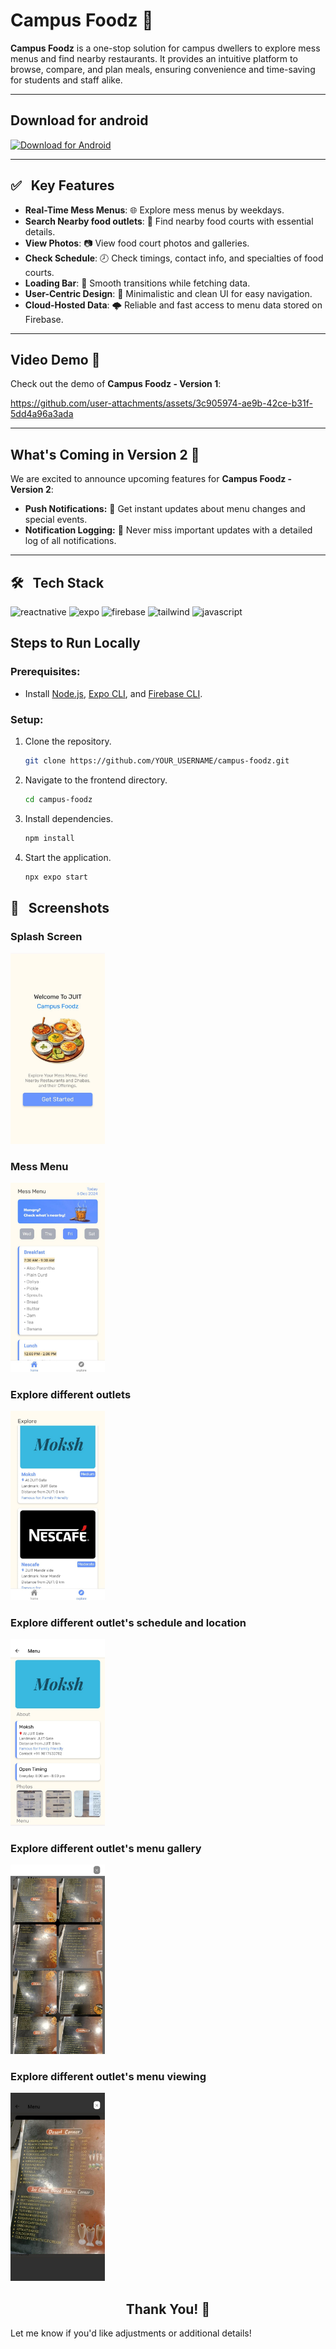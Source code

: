 # Campus Foodz 🍴

**Campus Foodz** is a one-stop solution for campus dwellers to explore mess menus and find nearby restaurants. It provides an intuitive platform to browse, compare, and plan meals, ensuring convenience and time-saving for students and staff alike.

---
## Download for android
<a href="https://github.com/042Vidhi/Campus-Foodz/releases/download/v1.0/CampusFoodzV1.apk" target="_blank">
  <img src="https://img.shields.io/badge/Download-Android-green?style=for-the-badge&logo=android&logoColor=white" alt="Download for Android">
</a>

---

## <span>✅<span/>&nbsp;&nbsp; Key Features  
- **Real-Time Mess Menus**: 🌐 Explore mess menus by weekdays.    
- **Search Nearby food outlets**: 📍 Find nearby food courts with essential details.    
- **View Photos**: 📷 View food court photos and galleries.  
- **Check Schedule**: 🕗 Check timings, contact info, and specialties of food courts.   
- **Loading Bar**: 🔁 Smooth transitions while fetching data.  
- **User-Centric Design**: 🎨 Minimalistic and clean UI for easy navigation.  
- **Cloud-Hosted Data**: 🌩️ Reliable and fast access to menu data stored on Firebase.  

---

## Video Demo 🎥  
Check out the demo of **Campus Foodz - Version 1**:  

https://github.com/user-attachments/assets/3c905974-ae9b-42ce-b31f-5dd4a96a3ada


---

## What's Coming in Version 2 🚀  
We are excited to announce upcoming features for **Campus Foodz - Version 2**:  
-  **Push Notifications:** 📲 Get instant updates about menu changes and special events.  
-  **Notification Logging:** 📝 Never miss important updates with a detailed log of all notifications.

---

## <span>🛠️<span/>&nbsp;&nbsp; Tech Stack  

<p>
  <img alt="reactnative" src="https://img.shields.io/badge/React_Native-20232A?style=for-the-badge&logo=react&logoColor=61DAFB">
  <img alt="expo" src="https://img.shields.io/badge/Expo-000020?style=for-the-badge&logo=expo&logoColor=white">
  <img alt="firebase" src="https://img.shields.io/badge/Firebase-FFCA28?style=for-the-badge&logo=firebase&logoColor=white"/>
  <img alt="tailwind" src="https://img.shields.io/badge/Tailwind_CSS-38B2AC?style=for-the-badge&logo=tailwind-css&logoColor=white">
  <img alt="javascript" src="https://img.shields.io/badge/JavaScript-F7DF1E?style=for-the-badge&logo=javascript&logoColor=white"/>
</p>


## Steps to Run Locally  

### Prerequisites:  
- Install [Node.js](https://nodejs.org/), [Expo CLI](https://docs.expo.dev/workflow/expo-cli/), and [Firebase CLI](https://firebase.google.com/docs/cli).

### Setup:  

1. Clone the repository.  
   ```bash
   git clone https://github.com/YOUR_USERNAME/campus-foodz.git
   ```  
2. Navigate to the frontend directory.  
   ```bash
   cd campus-foodz
   ```  
3. Install dependencies.  
   ```bash
   npm install
   ```  
4. Start the application.  
   ```bash
   npx expo start
   ```  

## <span>📸<span/>&nbsp;&nbsp; Screenshots  
### Splash Screen 
<img src="assets\Screenshots\screenshot1.jpeg" alt="Screenshot 1" width="30%">  

### Mess Menu
<img src="assets\Screenshots\screenshot2.jpeg" alt="Screenshot 2" width="30%">  

### Explore different outlets 
<img src="assets\Screenshots\screenshot3.jpeg" alt="Screenshot 3" width="30%">  

### Explore different outlet's schedule and location
<img src="assets\Screenshots\screenshot4.jpeg" alt="Screenshot 4" width="30%">  

### Explore different outlet's menu gallery
<img src="assets\Screenshots\screenshot5.jpeg" alt="Screenshot 5" width="30%">  

### Explore different outlet's menu viewing
<img src="assets\Screenshots\screenshot6.jpeg" alt="Screenshot 6" width="30%">  



<h2 align="center">Thank You! 🎉</h2>  

Let me know if you'd like adjustments or additional details!
